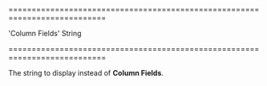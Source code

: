 <!--**
/*-------------------------------------------
    Auto-generated file. Do not modify.
-------------------------------------------

**-->
===========================================================================
<!--default-->'Column Fields'<!--/default-->
<!--type-->String<!--/type-->
===========================================================================

<!--shortDescription-->
The string to display instead of **Column Fields**.
<!--/shortDescription-->

<!--fullDescription-->

<!--/fullDescription-->